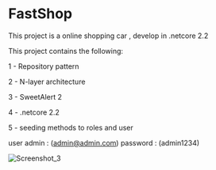 # FastShop
This project is a online shopping car , develop in .netcore 2.2

This project contains the following:

1 - Repository pattern

2 - N-layer architecture

3 - SweetAlert 2

4 - .netcore 2.2

5 - seeding methods to roles and user

user admin : (admin@admin.com)
password : (admin1234)

![Screenshot_3](https://user-images.githubusercontent.com/38229144/67163371-72bfaa00-f344-11e9-95a3-d458a3cd06f9.png)
